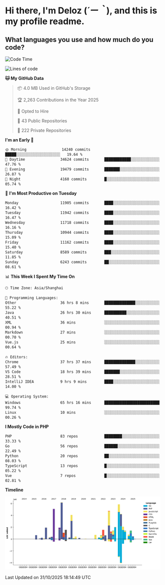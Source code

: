 # **Hi there, I'm Deloz (*´ー｀*), and this is my profile readme.**

## **What languages you use and how much do you code?**

<!--START_SECTION:waka-->
![Code Time](http://img.shields.io/badge/Code%20Time-7%2C920%20hrs%2026%20mins-blue)

![Lines of code](https://img.shields.io/badge/From%20Hello%20World%20I%27ve%20Written-53.8%20million%20lines%20of%20code-blue)

**🐱 My GitHub Data** 

> 📦 4.0 MB Used in GitHub's Storage 
 > 
> 🏆 2,263 Contributions in the Year 2025
 > 
> 💼 Opted to Hire
 > 
> 📜 43 Public Repositories 
 > 
> 🔑 222 Private Repositories 
 > 
**I'm an Early 🐤** 

```text
🌞 Morning                14240 commits       █████░░░░░░░░░░░░░░░░░░░░   19.64 % 
🌆 Daytime                34624 commits       ████████████░░░░░░░░░░░░░   47.76 % 
🌃 Evening                19479 commits       ███████░░░░░░░░░░░░░░░░░░   26.87 % 
🌙 Night                  4160 commits        █░░░░░░░░░░░░░░░░░░░░░░░░   05.74 % 
```
📅 **I'm Most Productive on Tuesday** 

```text
Monday                   11905 commits       ████░░░░░░░░░░░░░░░░░░░░░   16.42 % 
Tuesday                  11942 commits       ████░░░░░░░░░░░░░░░░░░░░░   16.47 % 
Wednesday                11718 commits       ████░░░░░░░░░░░░░░░░░░░░░   16.16 % 
Thursday                 10944 commits       ████░░░░░░░░░░░░░░░░░░░░░   15.09 % 
Friday                   11162 commits       ████░░░░░░░░░░░░░░░░░░░░░   15.40 % 
Saturday                 8589 commits        ███░░░░░░░░░░░░░░░░░░░░░░   11.85 % 
Sunday                   6243 commits        ██░░░░░░░░░░░░░░░░░░░░░░░   08.61 % 
```


📊 **This Week I Spent My Time On** 

```text
🕑︎ Time Zone: Asia/Shanghai

💬 Programming Languages: 
Other                    36 hrs 8 mins       ██████████████░░░░░░░░░░░   55.22 % 
Java                     26 hrs 30 mins      ██████████░░░░░░░░░░░░░░░   40.51 % 
XML                      36 mins             ░░░░░░░░░░░░░░░░░░░░░░░░░   00.94 % 
Markdown                 27 mins             ░░░░░░░░░░░░░░░░░░░░░░░░░   00.70 % 
Vue.js                   25 mins             ░░░░░░░░░░░░░░░░░░░░░░░░░   00.64 % 

🔥 Editors: 
Chrome                   37 hrs 37 mins      ██████████████░░░░░░░░░░░   57.49 % 
VS Code                  18 hrs 39 mins      ███████░░░░░░░░░░░░░░░░░░   28.51 % 
IntelliJ IDEA            9 hrs 9 mins        ████░░░░░░░░░░░░░░░░░░░░░   14.00 % 

💻 Operating System: 
Windows                  65 hrs 16 mins      █████████████████████████   99.74 % 
Linux                    10 mins             ░░░░░░░░░░░░░░░░░░░░░░░░░   00.26 % 
```

**I Mostly Code in PHP** 

```text
PHP                      83 repos            ████████░░░░░░░░░░░░░░░░░   33.33 % 
Go                       56 repos            ██████░░░░░░░░░░░░░░░░░░░   22.49 % 
Python                   20 repos            ██░░░░░░░░░░░░░░░░░░░░░░░   08.03 % 
TypeScript               13 repos            █░░░░░░░░░░░░░░░░░░░░░░░░   05.22 % 
Vue                      7 repos             █░░░░░░░░░░░░░░░░░░░░░░░░   02.81 % 
```



**Timeline**

![Lines of Code chart](https://raw.githubusercontent.com/deloz/deloz/main/assets/bar_graph.png)


 Last Updated on 31/10/2025 18:14:49 UTC
<!--END_SECTION:waka-->

